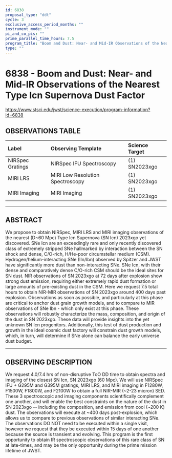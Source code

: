 ```yaml
---
id: 6838
proposal_type: "ddt"
cycle: 3
exclusive_access_period_months: ""
instrument_mode: ""
pi_and_co_pis: ""
prime_parallel_time_hours: 7.5
program_title: "Boom and Dust: Near- and Mid-IR Observations of the Nearest Type Icn Supernova Dust Factor"
type: ""
---
```

# 6838 - Boom and Dust: Near- and Mid-IR Observations of the Nearest Type Icn Supernova Dust Factor
https://www.stsci.edu/jwst/science-execution/program-information?id=6838
## OBSERVATIONS TABLE
| Label              | Observing Template                  | Science Target   |
| :----------------- | :---------------------------------- | :--------------- |
| NIRSpec Gratings   | NIRSpec IFU Spectroscopy            | (1) SN2023xgo    |
| MIRI LRS           | MIRI Low Resolution Spectroscopy    | (1) SN2023xgo    |
| MIRI Imaging       | MIRI Imaging                        | (1) SN2023xgo    |

---

## ABSTRACT

We propose to obtain NIRSpec, MIRI LRS and MIRI imaging observations of the nearest (D~60 Mpc) Type Icn Supernova (SN Icn) 2023xgo yet discovered. SNe Icn are an exceedingly rare and only recently discovered class of extremely stripped SNe hallmarked by interaction between the SN shock and dense, C/O-rich, H/He-poor circumstellar medium (CSM). Hydrogen/helium-interacting SNe (IIn/Ibn) observed by Spitzer and JWST have significantly more dust than non-interacting SNe. SNe Icn, with their dense and comparatively dense C/O-rich CSM should be the ideal sites for SN dust. NIR observations of SN 2023xgo at 72 days after explosion show strong dust emission, requiring either extremely rapid dust formation or large amounts of pre-existing dust in the CSM. Here we request 7.5 total hours to obtain NIR-MIR observations of SN 2023xgo around 400 days past explosion. Observations as soon as possible, and particularly at this phase are critical to anchor dust grain growth models, and to compare to MIR observations of SNe Ibn - which only exist at this phase. These observations will robustly characterize the mass, composition, and origin of the dust in SN 2023xgo. These data will provide insights into the yet unknown SN Icn progenitors. Additionally, this test of dust production and growth in the ideal cosmic dust factory will constrain dust growth models, which, in turn, will determine if SNe alone can balance the early universe dust budget.

---

## OBSERVING DESCRIPTION

We request 4.0/7.4 hrs of non-disruptive ToO DD time to obtain spectra and imaging of the closest SN Icn, SN 2023xgo (60 Mpc). We will use NIRSpec IFU + G295M and G395M gratings, MIRI LRS, and MIRI imaging in F1280W, F1500W, F1800W, and F2100W to obtain a full NIR-MIR (~2-23 micron) SED. These 3 spectroscopic and imaging components scientifically complement one another, and will enable the best constraints on the nature of the dust in SN 2023xgo -- including the composition, and emission from cool (~200 K) dust. The observations will execute at ~400 days post-explosion, which allows us to compare to previous observations of similar interacting SNe. The observations DO NOT need to be executed within a single visit, however we request that they be executed within 15 days of one another because the source is transient and evolving. This program is the first opportunity to obtain IR spectroscopic observations of this rare class of SN at late-times, and may be the only opportunity during the prime mission lifetime of JWST.